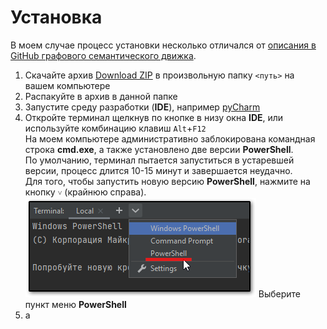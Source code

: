 # Установка
В моем случае процесс установки несколько отличался от [описания в GitHub графового семантического движка](https://github.com/smer44/graph-semantical-engine?tab=readme-ov-file#%D0%B3%D1%80%D0%B0%D1%84%D0%BE%D0%B2%D1%8B%D0%B9-%D1%81%D0%B5%D0%BC%D0%B0%D0%BD%D1%82%D0%B8%D1%87%D0%B5%D1%81%D0%BA%D0%B8%D0%B9-%D0%B4%D0%B2%D0%B8%D0%B6%D0%BE%D0%BA).
1. Скачайте архив [Download ZIP](https://github.com/smer44/graph-semantical-engine/archive/refs/heads/main.zip) в произвольную папку `<путь>` на вашем компьютере
2. Распакуйте в архив в данной папке
3. Запустите среду разработки (**IDE**), например [pyCharm](https://www.jetbrains.com/pycharm/)
4. Откройте терминал щелкнув по кнопке в низу окна **IDE**, или используйте комбинацию клавиш `Alt`+`F12`    
   На моем компьютере административно заблокирована командная строка **cmd.exe**, а также установлено две версии **PowerShell**.    
   По умолчанию, терминал пытается запуститься в устаревшей версии, процесс длится 10-15 минут и завершается неудачно.    
   Для того, чтобы запустить новую версию **PowerShell**, нажмите на кнопку `˅` (крайнюю справа).
   ![Выбор терминала](https://github.com/bpmbpm/SemanticBPM/blob/main/sandbox/onto/pycharm_term.png)
   Выберите пункт меню **PowerShell**
6. а
